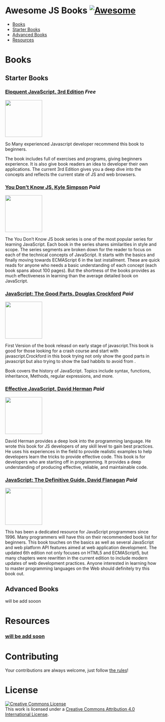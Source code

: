 Awesome JS Books [![Awesome](https://cdn.rawgit.com/sindresorhus/awesome/d7305f38d29fed78fa85652e3a63e154dd8e8829/media/badge.svg)](https://github.com/sindresorhus/awesome)
====
* [Books](#books)
 * [Starter Books](#starter-books)
 * [Advanced Books](#advanced-books)
* [Resources](#resources)


**Books**
====

**Starter Books**
----

### [Eloquent JavaScript, 3rd Edition](https://eloquentjavascript.net/) *Free*

<img src="https://eloquentjavascript.net/img/cover.jpg" width="120px"/>

So Many experienced Javascript developer recommend this book to beginners.

The book includes full of exercises and programs, giving beginners  experience. It is also give book readers an idea to developer their own applications. The current 3rd Edition gives you a deep dive into the concepts and reflects the current state of JS and web browsers.


### [You Don’t Know JS, Kyle Simpson](https://github.com/getify/You-Dont-Know-JS) *Paid*

<img src="https://744025.smushcdn.com/1245953/wp-content/uploads/2019/11/pasted-image-0-7.jpg?lossy=1&strip=1&webp=1" width="120px"/>

The You Don’t Know JS book series is one of the most popular series for learning JavaScript. Each book in the series shares similarities in style and scope. The series segments are broken down for the reader to focus on each of the technical concepts of JavaScript. It starts with the basics and finally moving towards ECMAScript 6 in the last installment. These are quick reads for anyone who needs a basic understanding of each concept (each book spans about 100 pages). But the shortness of the books provides as much effectiveness in learning than the average detailed book on JavaScript.


### [JavaScript: The Good Parts, Douglas Crockford](https://www.oreilly.com/library/view/javascript-the-good/9780596517748/) *Paid*

<img src="https://learning.oreilly.com/library/cover/9780596517748/250w/" width="120px"/>

First Version of the book releasd on early stage of javascript.This book is good for those looking for a crash course and start with javascript.Crockford in this book trying not only   show the good parts in javascript but also trying to show the bad habbits to avoid from .

Book covers the history of JavaScript. Topics include syntax, functions, inheritance, Methods, regular expressions, and more.



### [Effective JavaScript, David Herman](http://effectivejs.com/) *Paid*

<img src="http://effectivejs.com/img/book-thumbnail.jpg" width="120px"/>

David Herman provides a deep look into the programming language. He wrote this book for JS developers of any skill level to gain best practices. He uses his experiences in the field to provide realistic examples to help developers learn the tricks to provide effective code.
This book is for developers who are starting off in programming. It provides a deep understanding of producing effective, reliable, and maintainable code.

### [JavaScript: The Definitive Guide, David Flanagan](https://www.oreilly.com/library/view/javascript-the-definitive/9781491952016/) *Paid*

<img src="https://learning.oreilly.com/library/cover/9781491952016/250w/" width="120px"/>

This has been a dedicated resource for JavaScript programmers since 1996. Many programmers will have this on their recommended book list for beginners. This book touches on the basics as well as several JavaScript and web platform API features aimed at web application development. The updated 6th edition not only focuses on HTML5 and ECMAScript5, but many chapters were rewritten in the current edition to include modern updates of web development practices. Anyone interested in learning how to master programming languages on the Web should definitely try this book out.

**Advanced Books**
---
will be add sooon


Resources
====

### [will be add soon](https://webia.io/topic/golang-learning-resources)

Contributing
====
Your contributions are always welcome, just follow [the rules](https://github.com/aryasadeghy/JsBooks/blob/master/CONTRIBUTING.md)!

License
====
<a rel="license" href="http://creativecommons.org/licenses/by/4.0/"><img alt="Creative Commons License" style="border-width:0" src="https://i.creativecommons.org/l/by/4.0/88x31.png" /></a><br />This work is licensed under a <a rel="license" href="http://creativecommons.org/licenses/by/4.0/">Creative Commons Attribution 4.0 International License</a>.

